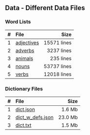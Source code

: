 ## Data - Different Data Files

### Word Lists

|   #   | File                                    |        Size |
| :---: | :-------------------------------------- | ----------: |
|   1   | [adjectives](word_lists/adjectives.txt) | 15571 lines |
|   2   | [adverbs](word_lists/adverbs.txt)       |  3237 lines |
|   3   | [animals](word_lists/animals.txt)       |   235 lines |
|   4   | [nouns](word_lists/nouns.txt)           | 53737 lines |
|   5   | [verbs](word_lists/verbs.txt)           | 12018 lines |

### Dictionary Files

|   #   | File                                                  |    Size |
| :---: | :---------------------------------------------------- | ------: |
|   1   | [dict.json](dictionary_files/dict.json)                |  1.6 Mb |
|   2   | [dict_w_defs.json](dictionary_files/dict_w_defs.json) | 23.0 Mb |
|   3   | [dict.txt](dictionary_files/dict.txt)                 |  1.5 Mb |
